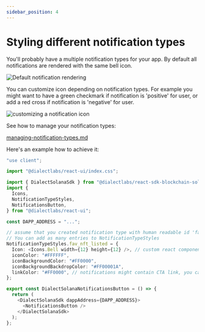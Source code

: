 ```yaml
---
sidebar_position: 4
---
```


# Styling different notification types

You'll probably have a multiple notification types for your app. By default all notifications are rendered with the same bell icon.

<img src="/img/Screenshot 2024-04-12 at 19.04.24.png" alt="Default notification rendering" />

You can customize icon depending on notification types. For example you might want to have a green checkmark if notification is 'positive' for user, or add a red cross if notification is 'negative' for user.

<img src="/img/Screenshot 2024-04-12 at 19.10.02.png" alt="customizing a notification icon" />

See how to manage your notification types:

[managing-notification-types.md](../sdk/typescript/managing-notification-types.md)

Here's an example how to achieve it:

```typescript
"use client";

import "@dialectlabs/react-ui/index.css";

import { DialectSolanaSdk } from "@dialectlabs/react-sdk-blockchain-solana";
import {
  Icons,
  NotificationTypeStyles,
  NotificationsButton,
} from "@dialectlabs/react-ui";

const DAPP_ADDRESS = "...";

// assume that you created notification type with human readable id 'fav_nft_listed'
// You can add as many entries to NotificationTypeStyles
NotificationTypeStyles.fav_nft_listed = {
  Icon: <Icons.Bell width={12} height={12} />, // custom react component to render icon
  iconColor: "#FFFFFF",
  iconBackgroundColor: "#FF0000",
  iconBackgroundBackdropColor: "#FF00001A",
  linkColor: "#FF0000", // notifications might contain CTA link, you can customize color
};

export const DialectSolanaNotificationsButton = () => {
  return (
    <DialectSolanaSdk dappAddress={DAPP_ADDRESS}>
      <NotificationsButton />
    </DialectSolanaSdk>
  );
};
```
